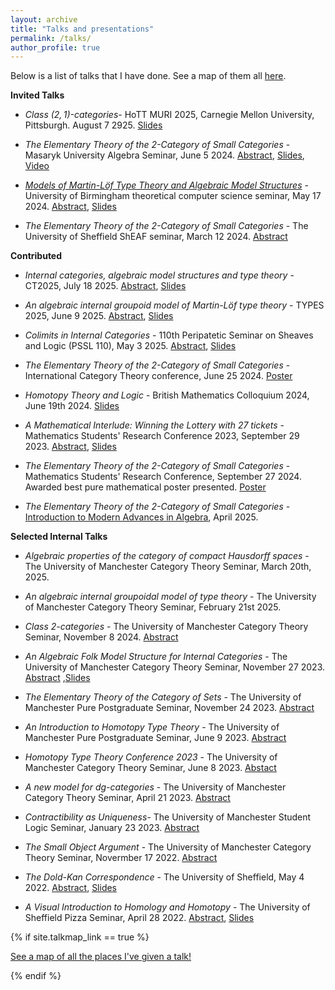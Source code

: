 ```yaml
---
layout: archive
title: "Talks and presentations"
permalink: /talks/
author_profile: true
---
```

Below is a list of talks that I have done. See a map of them all [here](https://calum-hughes.github.io/talkmap).


**Invited Talks**

- *Class $(2,1)$-categories*- HoTT MURI 2025, Carnegie Mellon University, Pittsburgh. August 7 2925. [Slides](https://calum-hughes.github.io/talks/2CC.pdf)

- *The Elementary Theory of the $2$-Category of Small Categories* - Masaryk University Algebra Seminar, June 5 2024. [Abstract](https://calum-hughes.github.io/talks/ET2CSCMasaryk), [Slides](https://calum-hughes.github.io/talks/ET2CSC.pdf), [Video](https://www.youtube.com/watch?v=RM4dOBbgiFI)


- [*Models of Martin-Löf Type Theory and Algebraic Model Structures*](https://researchseminars.org/talk/TheoryCSBham/15/) - University of Birmingham theoretical computer science seminar, May 17 2024. [Abstract](https://calum-hughes.github.io/talks/ModelsofMLTT), [Slides](https://calum-hughes.github.io/talks/ModelsofMLTT.pdf)


- *The Elementary Theory of the $2$-Category of Small Categories* - The University of Sheffield ShEAF seminar, March 12 2024. [Abstract](https://calum-hughes.github.io/talks/ET2CSC2/)


**Contributed**

- *Internal categories, algebraic model structures and type theory* - CT2025, July 18 2025. [Abstract](https://calum-hughes.github.io/talks/CT2025), [Slides](https://calum-hughes.github.io/talks/CT2025.pdf)

- *An algebraic internal groupoid model of Martin-Löf type theory* - TYPES 2025, June 9 2025. [Abstract](https://calum-hughes.github.io/talks/TYPES2025), [Slides](https://calum-hughes.github.io/talks/TYPES2025.pdf)

- *Colimits in Internal Categories* - 110th Peripatetic Seminar on Sheaves and Logic (PSSL 110), May 3 2025. [Abstract](https://calum-hughes.github.io/talks/ColimitsPSSL), [Slides](https://calum-hughes.github.io/talks/ColimitsPSSL.pdf)

- *The Elementary Theory of the $2$-Category of Small Categories* - International Category Theory conference, June 25 2024. [Poster](https://calum-hughes.github.io/_pages/CT2024.pdf)

- *Homotopy Theory and Logic* - British Mathematics Colloquium 2024, June 19th 2024. [Slides](https://calum-hughes.github.io/talks/BMC.pdf)
  
- *A Mathematical Interlude: Winning the Lottery with 27 tickets* - Mathematics Students' Research Conference 2023, September 29 2023. [Abstract](https://calum-hughes.github.io/talks/Mathematical_Interlude), [Slides](https://calum-hughes.github.io/talks/A_Mathematical_Interlude.pdf)

- *The Elementary Theory of the $2$-Category of Small Categories* - Mathematics Students' Research Conference, September 27 2024. Awarded best pure mathematical poster presented. [Poster](https://calum-hughes.github.io/_pages/CT2024.pdf)

- *The Elementary Theory of the $2$-Category of Small Categories* - [Introduction to Modern Advances in Algebra](https://sites.google.com/view/itmaia2025/programme?authuser=0), April 2025.


**Selected Internal Talks** 

- *Algebraic properties of the category of compact Hausdorff spaces* - The University of Manchester Category Theory Seminar, March 20th, 2025.

- *An algebraic internal groupoidal model of type theory* - The University of Manchester Category Theory Seminar, February 21st 2025. 


- *Class $2$-categories* - The University of Manchester Category Theory Seminar, November 8 2024. [Abstract](https://calum-hughes.github.io/talks/Class2Categories)
- *An Algebraic Folk Model Structure for Internal Categories* - The University of Manchester Category Theory Seminar, November 27 2023. [Abstract](https://calum-hughes.github.io/talks/An_Algebraic_Folk_Model_Structure_for_Internal_Categories) ,[Slides](https://calum-hughes.github.io/talks/An_Algebraic_Folk_Model_Structure_for_Internal_Categories.pdf)
- *The Elementary Theory of the Category of Sets* - The University of Manchester Pure Postgraduate Seminar, November 24 2023. [Abstract](https://calum-hughes.github.io/talks/ETCS/)
- *An Introduction to Homotopy Type Theory* - The University of Manchester Pure Postgraduate Seminar, June 9 2023. [Abstract](https://calum-hughes.github.io/talks/IntroToHoTT/)
- *Homotopy Type Theory Conference 2023* - The University of Manchester Category Theory Seminar,  June 8 2023. [Abstact](https://calum-hughes.github.io/talks/HoTT23/)
- *A new model for dg-categories* - The University of Manchester Category Theory Seminar, April 21 2023. [Abstract](https://calum-hughes.github.io/talks/a%20new%20model%20for%20dg%20categories/)
- *Contractibility as Uniqueness*- The University of Manchester Student Logic Seminar, January 23 2023. [Abstract](https://calum-hughes.github.io/talks/Contractibility%20as%20Uniqueness/)
- *The Small Object Argument* - The University of Manchester Category Theory Seminar, Novermber 17 2022. [Abstract](https://calum-hughes.github.io/talks/the%20small%20object%20argument/)
- *The Dold-Kan Correspondence* - The University of Sheffield, May 4 2022. [Abstract](https://calum-hughes.github.io/talks/the_Dold-Kan_correspondence),  [Slides](https://calum-hughes.github.io/talks/Project_Presentation.pdf)
- *A Visual Introduction to Homology and Homotopy* - The University of Sheffield Pizza Seminar, April 28 2022. [Abstract](https://calum-hughes.github.io/talks/2022-04-28-A-Visual-Introduction-to-Homology-and-homotopy), [Slides](https://calum-hughes.github.io/talks/A_Visual_Introduction_to_Homology_and_Homotopy.pdf)

{% if site.talkmap_link == true %}

<p style="text-decoration:underline;"><a href="/talkmap.html">See a map of all the places I've given a talk!</a></p>

{% endif %}

<!--{% for post in site.talks reversed %}
  {% include archive-single-talk.html %}
{% endfor %}-->

